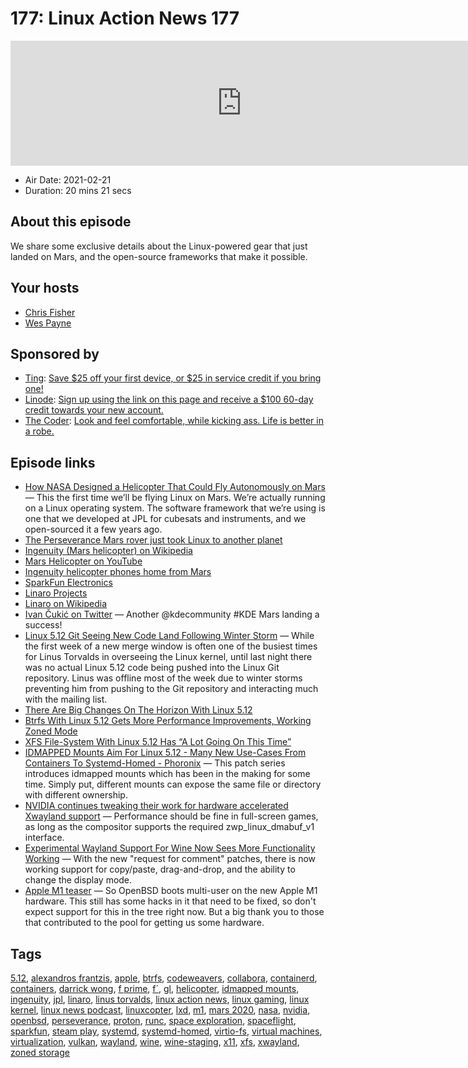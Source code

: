 # 177: Linux Action News 177

<iframe src="https://player.fireside.fm/v2/DAcK9LdX+HQ_HFru5?theme=dark" width="740" height="200" frameborder="0" scrolling="no"></iframe>

* Air Date: 2021-02-21
* Duration: 20 mins 21 secs

## About this episode

We share some exclusive details about the Linux-powered gear that just landed on Mars, and the open-source frameworks that make it possible.

## Your hosts
* [Chris Fisher](https://linuxactionnews.com/hosts/chris)
* [Wes Payne](https://linuxactionnews.com/hosts/wes)

## Sponsored by

  * [Ting](https://linux.ting.com): [Save $25 off your first device, or $25 in service credit if you bring one!](https://linux.ting.com)
  * [Linode](http://linode.com/lan): [Sign up using the link on this page and receive a $100 60-day credit towards your new account. ](http://linode.com/lan)
  * [The Coder](http://thecoder.shop): [ Look and feel comfortable, while kicking ass. Life is better in a robe.](http://thecoder.shop)



## Episode links

  * [How NASA Designed a Helicopter That Could Fly Autonomously on Mars](https://spectrum.ieee.org/automaton/aerospace/robotic-exploration/nasa-designed-perseverance-helicopter-rover-fly-autonomously-mars "How NASA Designed a Helicopter That Could Fly Autonomously on Mars") — This the first time we’ll be flying Linux on Mars. We’re actually running on a Linux operating system. The software framework that we’re using is one that we developed at JPL for cubesats and instruments, and we open-sourced it a few years ago. 
  * [The Perseverance Mars rover just took Linux to another planet](https://www.techradar.com/news/the-perseverance-mars-rover-is-running-linux "The Perseverance Mars rover just took Linux to another planet")
  * [Ingenuity (Mars helicopter) on Wikipedia](https://en.wikipedia.org/wiki/Ingenuity_\(Mars_helicopter\)#Development "Ingenuity \(Mars helicopter\) on Wikipedia")
  * [Mars Helicopter on YouTube](https://www.youtube.com/watch?v=GhsZUZmJvaM "Mars Helicopter on YouTube")
  * [Ingenuity helicopter phones home from Mars](https://edition.cnn.com/2021/02/20/world/mars-ingenuity-helicopter-update-scn-trnd/index.html "Ingenuity helicopter phones home from Mars")
  * [SparkFun Electronics](https://www.sparkfun.com/ "SparkFun Electronics")
  * [Linaro Projects](https://www.linaro.org/projects/ "Linaro Projects")
  * [Linaro on Wikipedia](https://en.wikipedia.org/wiki/Linaro "Linaro on Wikipedia")
  * [Ivan Čukić on Twitter](https://twitter.com/ivan_cukic/status/1362722727560425476 "Ivan Čukić on Twitter") — Another @kdecommunity #KDE Mars landing a success! 
  * [Linux 5.12 Git Seeing New Code Land Following Winter Storm](https://www.phoronix.com/scan.php?page=news_item&px=Linux-Git-Activity-Resumes "Linux 5.12 Git Seeing New Code Land Following Winter Storm") — While the first week of a new merge window is often one of the busiest times for Linus Torvalds in overseeing the Linux kernel, until last night there was no actual Linux 5.12 code being pushed into the Linux Git repository. Linus was offline most of the week due to winter storms preventing him from pushing to the Git repository and interacting much with the mailing list. 
  * [There Are Big Changes On The Horizon With Linux 5.12](https://www.phoronix.com/scan.php?page=news_item&px=Linux-5.12-Changes-Pending "There Are Big Changes On The Horizon With Linux 5.12")
  * [Btrfs With Linux 5.12 Gets More Performance Improvements, Working Zoned Mode](https://www.phoronix.com/scan.php?page=news_item&px=Linux-5.12-Btrfs "Btrfs With Linux 5.12 Gets More Performance Improvements, Working Zoned Mode")
  * [XFS File-System With Linux 5.12 Has “A Lot Going On This Time”](https://www.phoronix.com/scan.php?page=news_item&px=Linux-5.12-XFS&utm_source=feedburner&utm_medium=feed&utm_campaign=Feed%3A+Phoronix+%28Phoronix%29 "XFS File-System With Linux 5.12 Has “A Lot Going On This Time”")
  * [IDMAPPED Mounts Aim For Linux 5.12 - Many New Use-Cases From Containers To Systemd-Homed - Phoronix](https://www.phoronix.com/scan.php?page=news_item&px=IDMAPPED-Mounts-Linux-5.12 "IDMAPPED Mounts Aim For Linux 5.12 - Many New Use-Cases From Containers To Systemd-Homed - Phoronix") — This patch series introduces idmapped mounts which has been in the making for some time. Simply put, different mounts can expose the same file or directory with different ownership.
  * [NVIDIA continues tweaking their work for hardware accelerated Xwayland support](https://www.gamingonlinux.com/2021/02/nvidia-continues-tweaking-their-work-for-hardware-accelerated-xwayland-support "NVIDIA continues tweaking their work for hardware accelerated Xwayland support") — Performance should be fine in full-screen games, as long as the compositor supports the required zwp_linux_dmabuf_v1 interface. 
  * [Experimental Wayland Support For Wine Now Sees More Functionality Working](https://www.phoronix.com/scan.php?page=news_item&px=Wayland-Wine-RFC-Feb-2021 "Experimental Wayland Support For Wine Now Sees More Functionality Working") — With the new "request for comment" patches, there is now working support for copy/paste, drag-and-drop, and the ability to change the display mode. 
  * [Apple M1 teaser](https://marc.info/?l=openbsd-arm&m=161386122115249&w=2 "Apple M1 teaser") — So OpenBSD boots multi-user on the new Apple M1 hardware. This still has some hacks in it that need to be fixed, so don't expect support for this in the tree right now. But a big thank you to those that contributed to the pool for getting us some hardware. 



## Tags

[5.12](https://linuxactionnews.com/tags/5.12), [alexandros frantzis](https://linuxactionnews.com/tags/alexandros%20frantzis), [apple](https://linuxactionnews.com/tags/apple), [btrfs](https://linuxactionnews.com/tags/btrfs), [codeweavers](https://linuxactionnews.com/tags/codeweavers), [collabora](https://linuxactionnews.com/tags/collabora), [containerd](https://linuxactionnews.com/tags/containerd), [containers](https://linuxactionnews.com/tags/containers), [darrick wong](https://linuxactionnews.com/tags/darrick%20wong), [f prime](https://linuxactionnews.com/tags/f%20prime), [f´](https://linuxactionnews.com/tags/f%C2%B4), [gl](https://linuxactionnews.com/tags/gl), [helicopter](https://linuxactionnews.com/tags/helicopter), [idmapped mounts](https://linuxactionnews.com/tags/idmapped%20mounts), [ingenuity](https://linuxactionnews.com/tags/ingenuity), [jpl](https://linuxactionnews.com/tags/jpl), [linaro](https://linuxactionnews.com/tags/linaro), [linus torvalds](https://linuxactionnews.com/tags/linus%20torvalds), [linux action news](https://linuxactionnews.com/tags/linux%20action%20news), [linux gaming](https://linuxactionnews.com/tags/linux%20gaming), [linux kernel](https://linuxactionnews.com/tags/linux%20kernel), [linux news podcast](https://linuxactionnews.com/tags/linux%20news%20podcast), [linuxcopter](https://linuxactionnews.com/tags/linuxcopter), [lxd](https://linuxactionnews.com/tags/lxd), [m1](https://linuxactionnews.com/tags/m1), [mars 2020](https://linuxactionnews.com/tags/mars%202020), [nasa](https://linuxactionnews.com/tags/nasa), [nvidia](https://linuxactionnews.com/tags/nvidia), [openbsd](https://linuxactionnews.com/tags/openbsd), [perseverance](https://linuxactionnews.com/tags/perseverance), [proton](https://linuxactionnews.com/tags/proton), [runc](https://linuxactionnews.com/tags/runc), [space exploration](https://linuxactionnews.com/tags/space%20exploration), [spaceflight](https://linuxactionnews.com/tags/spaceflight), [sparkfun](https://linuxactionnews.com/tags/sparkfun), [steam play](https://linuxactionnews.com/tags/steam%20play), [systemd](https://linuxactionnews.com/tags/systemd), [systemd-homed](https://linuxactionnews.com/tags/systemd-homed), [virtio-fs](https://linuxactionnews.com/tags/virtio-fs), [virtual machines](https://linuxactionnews.com/tags/virtual%20machines), [virtualization](https://linuxactionnews.com/tags/virtualization), [vulkan](https://linuxactionnews.com/tags/vulkan), [wayland](https://linuxactionnews.com/tags/wayland), [wine](https://linuxactionnews.com/tags/wine), [wine-staging](https://linuxactionnews.com/tags/wine-staging), [x11](https://linuxactionnews.com/tags/x11), [xfs](https://linuxactionnews.com/tags/xfs), [xwayland](https://linuxactionnews.com/tags/xwayland), [zoned storage](https://linuxactionnews.com/tags/zoned%20storage)
